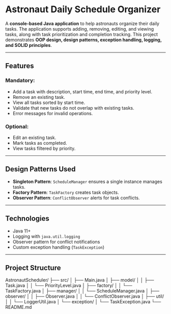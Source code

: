 # Astronaut Daily Schedule Organizer

A **console-based Java application** to help astronauts organize their daily tasks. The application supports adding, removing, editing, and viewing tasks, along with task prioritization and completion tracking. This project demonstrates **OOP design, design patterns, exception handling, logging, and SOLID principles**.

---

## **Features**

### Mandatory:
- Add a task with description, start time, end time, and priority level.
- Remove an existing task.
- View all tasks sorted by start time.
- Validate that new tasks do not overlap with existing tasks.
- Error messages for invalid operations.

### Optional:
- Edit an existing task.
- Mark tasks as completed.
- View tasks filtered by priority.

---

## **Design Patterns Used**
- **Singleton Pattern**: `ScheduleManager` ensures a single instance manages tasks.
- **Factory Pattern**: `TaskFactory` creates task objects.
- **Observer Pattern**: `ConflictObserver` alerts for task conflicts.

---

## **Technologies**
- Java 11+
- Logging with `java.util.logging`
- Observer pattern for conflict notifications
- Custom exception handling (`TaskException`)

---

## **Project Structure**
AstronautScheduler/
├── src/
│ ├── Main.java
│ ├── model/
│ │ ├── Task.java
│ │ └── PriorityLevel.java
│ ├── factory/
│ │ └── TaskFactory.java
│ ├── manager/
│ │ └── ScheduleManager.java
│ ├── observer/
│ │ ├── Observer.java
│ │ └── ConflictObserver.java
│ ├── util/
│ │ └── LoggerUtil.java
│ └── exception/
│ └── TaskException.java
└── README.md
